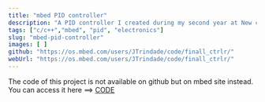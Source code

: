 ```yaml
---
title: "mbed PID controller"
description: "A PID controller I created during my second year at New castle Univerity. It controls a buggie car that follows a line based on voltage variation detected by sensors attached to the car."
tags: ["c/c++","mbed", "pid", "electronics"]
slug: "mbed-pid-controller"
images: [ ]
github: "https://os.mbed.com/users/JTrindade/code/finall_ctrlr/"
webUrl: "https://os.mbed.com/users/JTrindade/code/finall_ctrlr/"
---
```


The code of this project is not available on github but on mbed site instead. You can access it here ==> [CODE](https://os.mbed.com/users/JTrindade/code/finall_ctrlr/)
